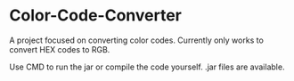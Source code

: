 # Color-Code-Converter
A project focused on converting color codes. Currently only works to convert HEX codes to RGB.

Use CMD to run the jar or compile the code yourself. .jar files are available.
